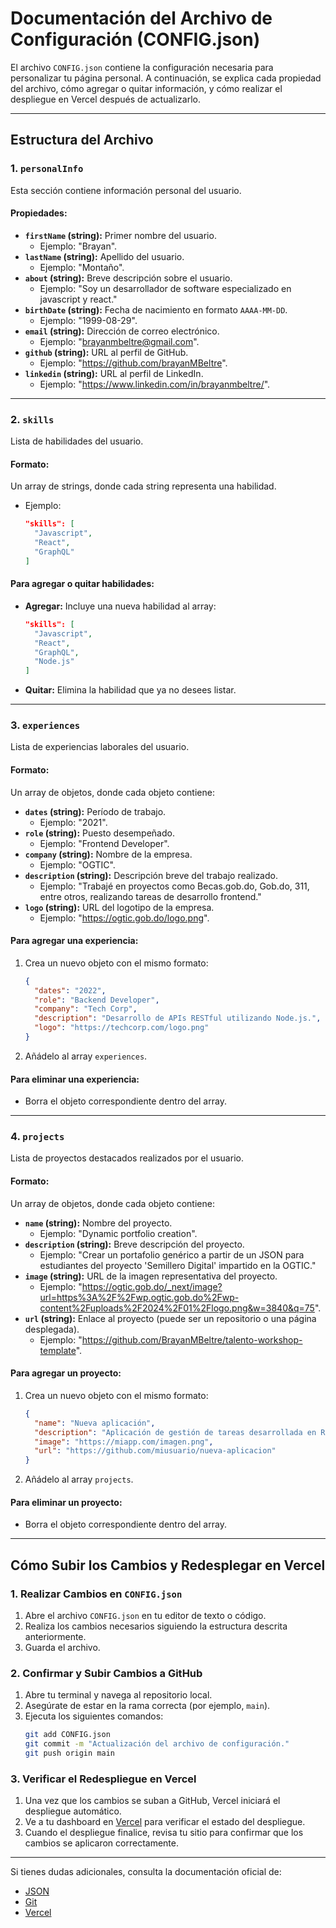 # **Documentación del Archivo de Configuración (CONFIG.json)**

El archivo `CONFIG.json` contiene la configuración necesaria para personalizar tu página personal. A continuación, se explica cada propiedad del archivo, cómo agregar o quitar información, y cómo realizar el despliegue en Vercel después de actualizarlo.

---

## **Estructura del Archivo**

### **1. `personalInfo`**

Esta sección contiene información personal del usuario.

#### Propiedades:

- **`firstName` (string):** Primer nombre del usuario.
  - Ejemplo: "Brayan".
- **`lastName` (string):** Apellido del usuario.
  - Ejemplo: "Montaño".
- **`about` (string):** Breve descripción sobre el usuario.
  - Ejemplo: "Soy un desarrollador de software especializado en javascript y react."
- **`birthDate` (string):** Fecha de nacimiento en formato `AAAA-MM-DD`.
  - Ejemplo: "1999-08-29".
- **`email` (string):** Dirección de correo electrónico.
  - Ejemplo: "brayanmbeltre@gmail.com".
- **`github` (string):** URL al perfil de GitHub.
  - Ejemplo: "https://github.com/brayanMBeltre".
- **`linkedin` (string):** URL al perfil de LinkedIn.
  - Ejemplo: "https://www.linkedin.com/in/brayanmbeltre/".

---

### **2. `skills`**

Lista de habilidades del usuario.

#### Formato:

Un array de strings, donde cada string representa una habilidad.

- Ejemplo:
  ```json
  "skills": [
    "Javascript",
    "React",
    "GraphQL"
  ]
  ```

#### Para agregar o quitar habilidades:

- **Agregar:** Incluye una nueva habilidad al array:
  ```json
  "skills": [
    "Javascript",
    "React",
    "GraphQL",
    "Node.js"
  ]
  ```
- **Quitar:** Elimina la habilidad que ya no desees listar.

---

### **3. `experiences`**

Lista de experiencias laborales del usuario.

#### Formato:

Un array de objetos, donde cada objeto contiene:

- **`dates` (string):** Período de trabajo.
  - Ejemplo: "2021".
- **`role` (string):** Puesto desempeñado.
  - Ejemplo: "Frontend Developer".
- **`company` (string):** Nombre de la empresa.
  - Ejemplo: "OGTIC".
- **`description` (string):** Descripción breve del trabajo realizado.
  - Ejemplo: "Trabajé en proyectos como Becas.gob.do, Gob.do, 311, entre otros, realizando tareas de desarrollo frontend."
- **`logo` (string):** URL del logotipo de la empresa.
  - Ejemplo: "https://ogtic.gob.do/logo.png".

#### Para agregar una experiencia:

1. Crea un nuevo objeto con el mismo formato:
   ```json
   {
     "dates": "2022",
     "role": "Backend Developer",
     "company": "Tech Corp",
     "description": "Desarrollo de APIs RESTful utilizando Node.js.",
     "logo": "https://techcorp.com/logo.png"
   }
   ```
2. Añádelo al array `experiences`.

#### Para eliminar una experiencia:

- Borra el objeto correspondiente dentro del array.

---

### **4. `projects`**

Lista de proyectos destacados realizados por el usuario.

#### Formato:

Un array de objetos, donde cada objeto contiene:

- **`name` (string):** Nombre del proyecto.
  - Ejemplo: "Dynamic portfolio creation".
- **`description` (string):** Breve descripción del proyecto.
  - Ejemplo: "Crear un portafolio genérico a partir de un JSON para estudiantes del proyecto 'Semillero Digital' impartido en la OGTIC."
- **`image` (string):** URL de la imagen representativa del proyecto.
  - Ejemplo: "https://ogtic.gob.do/_next/image?url=https%3A%2F%2Fwp.ogtic.gob.do%2Fwp-content%2Fuploads%2F2024%2F01%2Flogo.png&w=3840&q=75".
- **`url` (string):** Enlace al proyecto (puede ser un repositorio o una página desplegada).
  - Ejemplo: "https://github.com/BrayanMBeltre/talento-workshop-template".

#### Para agregar un proyecto:

1. Crea un nuevo objeto con el mismo formato:
   ```json
   {
     "name": "Nueva aplicación",
     "description": "Aplicación de gestión de tareas desarrollada en React.",
     "image": "https://miapp.com/imagen.png",
     "url": "https://github.com/miusuario/nueva-aplicacion"
   }
   ```
2. Añádelo al array `projects`.

#### Para eliminar un proyecto:

- Borra el objeto correspondiente dentro del array.

---

## **Cómo Subir los Cambios y Redesplegar en Vercel**

### **1. Realizar Cambios en `CONFIG.json`**

1. Abre el archivo `CONFIG.json` en tu editor de texto o código.
2. Realiza los cambios necesarios siguiendo la estructura descrita anteriormente.
3. Guarda el archivo.

### **2. Confirmar y Subir Cambios a GitHub**

1. Abre tu terminal y navega al repositorio local.
2. Asegúrate de estar en la rama correcta (por ejemplo, `main`).
3. Ejecuta los siguientes comandos:
   ```bash
   git add CONFIG.json
   git commit -m "Actualización del archivo de configuración."
   git push origin main
   ```

### **3. Verificar el Redespliegue en Vercel**

1. Una vez que los cambios se suban a GitHub, Vercel iniciará el despliegue automático.
2. Ve a tu dashboard en [Vercel](https://vercel.com/) para verificar el estado del despliegue.
3. Cuando el despliegue finalice, revisa tu sitio para confirmar que los cambios se aplicaron correctamente.

---

Si tienes dudas adicionales, consulta la documentación oficial de:

- [JSON](https://www.json.org/json-es.html)
- [Git](https://git-scm.com/doc)
- [Vercel](https://vercel.com/docs)
